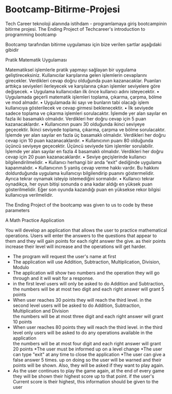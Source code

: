 # Bootcamp-Bitirme-Projesi
Tech Career teknoloji alanında istihdam - programlamaya giriş bootcampinin bitirme projesi. The Ending Project of Techcareer's introduction to programming bootcamp

Bootcamp tarafından bitirme uygulaması için bize verilen şartlar aşağıdaki gibidir

Pratik Matematik Uygulaması

Matematiksel işlemlerle pratik yapmayı sağlayan bir uygulama geliştireceksiniz. Kullanıcılar karşılarına
gelen işlemlerin cevaplarını girecekler. Verdikleri cevap doğru olduğunda puan kazanacaklar. Puanları
arttıkça seviyeleri ilerleyecek ve karşılarına çıkan işlemler seviyelere göre değişecek.
• Uygulama kullanıcıdan ilk önce kullanıcı adını isteyecektir.
• Uygulamada geçerli matematik işlemleri toplama, çıkarma, çarpma, bölme ve mod almadır.
• Uygulamada iki sayı ve bunların tabi olacağı işlem kullanıcıya gösterilecek ve cevap girmesi
beklenecektir.
• İlk seviyede sadece toplama ve çıkarma işlemleri sorulacaktır. İşlemde yer alan sayılar en fazla iki
basamaklı olmalıdır. Verdikleri her doğru cevap için 5 puan kazanacaklardır.
• Kullanıcının puanı 30 olduğunda ikinci seviyeye geçecektir. İkinci seviyede toplama, çıkarma,
çarpma ve bölme sorulacaktır. İşlemde yer alan sayılar en fazla üç basamaklı olmalıdır. Verdikleri
her doğru cevap için 10 puan kazanacaklardır.
• Kullanıcının puanı 80 olduğunda üçüncü seviyeye geçecektir. Üçüncü seviyede tüm işlemler
sorulabilir. İşlemde yer alan sayılar en fazla 4 basamaklı olmalıdır. Verdikleri her doğru cevap için
20 puan kazanacaklardır.
• Seviye geçişlerinde kullanıcı bilgilendirilmelidir.
• Kullanıcı herhangi bir anda “exit” dediğinde uygulama kapanmalıdır.
• Kullanıcının 5 yanlış cevap verme hakkı vardır. Bu hakkını doldurduğunda uygulama kullanıcıyı
bilgilendirip puanını göstermelidir. Ayrıca tekrar oynamak isteyip istemediğini sormalıdır.
• Kullanıcı tekrar oynadıkça, her oyun bitişi sonunda o ana kadar aldığı en yüksek puan
gösterilmelidir. Eğer son oyunda kazandığı puan en yüksekse rekor bilgisi kullanıcıya verilmelidir.

The Ending Project of the bootcamp was given to us to code by these parameters

A Math Practice Application

You will develop an application that allows the user to practice mathematical operations. 
Users will enter the answers to the questions that appear to them and they will gain points for each right answer the give.
as their points increase their level will increase and  the operations will get harder.
* The program will request the user's name at first
* The application will use Addition, Subtraction, Multiplication, Division, Modulo
* The application will show two numbers and the operation they will go through and it will wait for a response.
* in the first level users will only be asked to do Addition and Subtraction, the numbers will be at most two digit and each right answer will grant 5 points
* When user reaches 30 points they will reach the third level. in the second level users will be asked to do Addition, Subtraction, Multiplication and Division  
the numbers will be at most three digit and each right answer will grant 10 points
* When user reaches 80 points they will reach the third level. in the third level only users will be asked to do any operations available in the application  
the numbers will be at most four digit and each right answer will grant 20 points
*The user must be informed up on a level change
*The user can type "exit" at any time to close the application
*The user can give a false answer 5 times. up on doing so the user will be warned and their points will be shown. Also, they will be asked if they want to play again.
* As the user continues to play the game again, at the end of every game they will be shown their highest score up to that point. if the user's
Current score is their highest, this information should be given to the user
